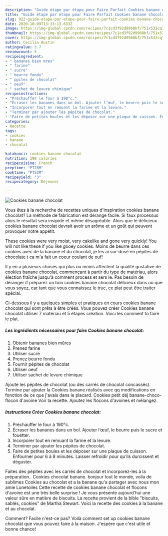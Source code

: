 ```yaml
---
description: "Guide étape par étape pour Faire Parfait Cookies banane chocolat"
title: "Guide étape par étape pour Faire Parfait Cookies banane chocolat"
slug: 922-guide-etape-par-etape-pour-faire-parfait-cookies-banane-chocolat
date: 2020-10-09T13:33:13.633Z
image: https://img-global.cpcdn.com/recipes/7c1cd3f92d9968bf/751x532cq70/cookies-banane-chocolat-photo-principale-de-la-recette.jpg
thumbnail: https://img-global.cpcdn.com/recipes/7c1cd3f92d9968bf/751x532cq70/cookies-banane-chocolat-photo-principale-de-la-recette.jpg
cover: https://img-global.cpcdn.com/recipes/7c1cd3f92d9968bf/751x532cq70/cookies-banane-chocolat-photo-principale-de-la-recette.jpg
author: Cecilia Austin
ratingvalue: 3.7
reviewcount: 5
recipeingredient:
- " bananes bien mres"
- " farine"
- " sucre"
- " beurre fondu"
- " ppites de chocolat"
- " oeuf"
- " sachet de levure chimique"
recipeinstructions:
- "Préchauffer le four à 190°c."
- "Écraser les bananes dans un bol. Ajouter l’œuf, le beurre puis le sucre et fouetter."
- "Incorporer tout en remuant la farine et la levure."
- "Terminer par ajouter les pépites de chocolat."
- "Faire de petites boules et les déposer sur une plaque de cuisson. Enfourner pour 6 à 8 minutes. Laisser refroidir pour qu’ils durcissent et déguster."
categories:
- Recette
tags:
- cookies
- banane
- chocolat

katakunci: cookies banane chocolat 
nutrition: 198 calories
recipecuisine: French
preptime: "PT28M"
cooktime: "PT52M"
recipeyield: "3"
recipecategory: Déjeuner

---
```



![Cookies banane chocolat](https://img-global.cpcdn.com/recipes/7c1cd3f92d9968bf/751x532cq70/cookies-banane-chocolat-photo-principale-de-la-recette.jpg)

Vous êtes à la recherche de recettes uniques d'inspiration cookies banane chocolat? La méthode de fabrication est dérange facile. Si faux processus alors le résultat sera insipide et même désagréable. Alors que le délicieux cookies banane chocolat devrait avoir un arôme et un goût qui peuvent provoquer notre appétit.

These cookies were very moist, very cakelike and gone very quickly! You will not like these if you like gooey cookies. Moins de beurre dans ces cookies avec de la banane et du chocolat, je les ai sur-dosé en pépites de chocolate t ca m&#39;a fait un coeur coulant de ouf!

Il y en a plusieurs choses qui plus ou moins affectent la qualité gustative de cookies banane chocolat, commençant à partir du type de matériau, alors élection fraîche jusqu'à comment process et sers le. Pas besoin de déranger if préparez un bon cookies banane chocolat délicieux dans où que vous soyez, car tant que vous connaissez le truc, ce plat peut être traiter spécial.


Ci-dessous il y a quelques simples et pratiques en cours cookies banane chocolat qui sont prêts à être créés. Vous pouvez créer Cookies banane chocolat utiliser 7 matériau et 5 étapes création. Voici les comment to faire le plat.

<!--inarticleads1-->

##### Les ingrédients nécessaires pour faire Cookies banane chocolat:

1. Obtenir  bananes bien mûres
1. Prenez  farine
1. Utiliser  sucre
1. Prenez  beurre fondu
1. Fournir  pépites de chocolat
1. Utiliser  oeuf
1. Utiliser  sachet de levure chimique


Ajoute les pépites de chocolat (ou des carrés de chocolat concassés). Termine par ajouter la Cookies banane réalisés avec qq modifications en fonction de ce que j&#39;avais dans le placard. Cookies petit déj banane-choco-flocon d&#39;avoine Voir la recette. Ajoutez les flocons d&#39;avoines et mélangez. 

<!--inarticleads2-->

##### Instructions Créer Cookies banane chocolat:

1. Préchauffer le four à 190°c.
1. Écraser les bananes dans un bol. Ajouter l’œuf, le beurre puis le sucre et fouetter.
1. Incorporer tout en remuant la farine et la levure.
1. Terminer par ajouter les pépites de chocolat.
1. Faire de petites boules et les déposer sur une plaque de cuisson. Enfourner pour 6 à 8 minutes. Laisser refroidir pour qu’ils durcissent et déguster.


Faites des pépites avec les carrés de chocolat et incorporez-les à la préparation.. Cookies chocolat banane. bonjour tout le monde, voila de sublimes Cookies au chocolat et a la banane qu&#39;a partager avec nous mon amie Lunetoiles Cette recette de cookies banane chocolat et flocons d&#39;avoine est une très belle surprise ! Je vous présente aujourd&#39;hui une valeur sûre en matière de biscuits. La recette provient de la bible &#34;biscuits, sablés, cookies&#34; de Martha Stewart. Voici la recette des cookies à la banane et au chocolat. 


Comment? Facile n'est-ce pas? Voilà comment set up cookies banane chocolat que vous pouvez faire à la maison. J'espère que c'est utile et bonne chance!
